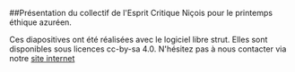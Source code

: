 ##Présentation du collectif de l'Esprit Critique Niçois pour le printemps éthique azuréen.

Ces diapositives ont été réalisées avec le logiciel libre strut.
Elles sont disponibles sous licences cc-by-sa 4.0.
N'hésitez pas à nous contacter via notre [site internet](https://espritcritiquenicois.org/a-propos/)
